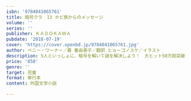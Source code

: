 ```yaml
---
isbn: '9784041065761'
title: 暗号クラ　13 ホピ族からのメッセージ
volume: ''
series: ''
publisher: ＫＡＤＯＫＡＷＡ
pubdate: '2018-07-19'
cover: 'https://cover.openbd.jp/9784041065761.jpg'
author: ペニー・ワーナー／著 番由美子／翻訳 ヒョーゴノスケ／イラスト
description: 5人といっしょに、暗号を解いて謎を解決しよう！　大ヒット50万部突破
price: '850'
genre: ''
target: 児童
format: 単行本
content: 外国文学小説

---
```

